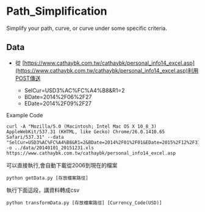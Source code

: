 Path_Simplification
===================

Simplify your path, curve, or curve under some specific criteria.

## Data

- 從 [https://www.cathaybk.com.tw/cathaybk/personal_info14_excel.asp](https://www.cathaybk.com.tw/cathaybk/personal_info14_excel.asp)利用POST傳送  

	- SelCur=USD3%AC%FC%A4%B8&R1=2
	- BDate=2014%2F06%2F27
	- EDate=2014%2F09%2F27

Example Code
```{shell}
curl -A "Mozilla/5.0 (Macintosh; Intel Mac OS X 10_8_3) AppleWebKit/537.31 (KHTML, like Gecko) Chrome/26.0.1410.65 Safari/537.31" --data "SelCur=USD3%AC%FC%A4%B8&R1=2&BDate=2014%2F01%2F01&EDate=2015%2F12%2F31" -o ../data/20140101_20151231.xls https://www.cathaybk.com.tw/cathaybk/personal_info14_excel.asp
```

可以直接執行,會自動下載從2006到現在的檔案

```{shell}
python getData.py [存放檔案路徑]
```

執行下面這段，講資料轉成csv
```{shell}
python transformData.py [存放檔案路徑] [Currency_Code(USD)]
```
